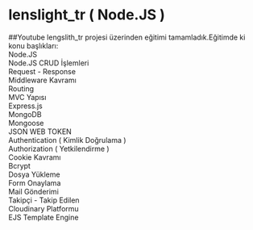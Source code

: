 # lenslight_tr ( Node.JS ) <br/>
##Youtube lengslith_tr projesi üzerinden eğitimi tamamladık.Eğitimde ki konu başlıkları: <br/>
Node.JS <br/>
Node.JS CRUD İşlemleri <br/>
Request - Response <br/>
Middleware Kavramı <br/>
Routing <br/>
MVC Yapısı<br/>
Express.js<br/>
MongoDB<br/>
Mongoose<br/>
JSON WEB TOKEN<br/>
Authentication ( Kimlik Doğrulama )<br/>
Authorization ( Yetkilendirme )<br/>
Cookie Kavramı<br/>
Bcrypt<br/>
Dosya Yükleme<br/>
Form Onaylama<br/>
Mail Gönderimi<br/>
Takipçi - Takip Edilen<br/>
Cloudinary Platformu<br/>
EJS Template Engine<br/>
